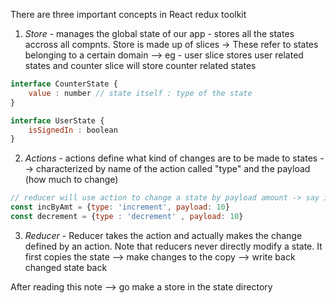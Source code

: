There are three important concepts in React redux toolkit

1. *Store* - manages the global state of our app - stores all the states accross all compnts. Store is made up of slices -> These refer to states belonging to a certain domain --> eg - user slice stores user related states and counter slice will store counter related states
```js
interface CounterState {
    value : number // state itself : type of the state
}

interface UserState {
    isSignedIn : boolean
}
```

2. *Actions* - actions define what kind of changes are to be made to states --> characterized by name of the action called "type" and the payload (how much to change) 
```js
// reducer will use action to change a state by payload amount -> say inc counter by 10 (here)
const incByAmt = {type: 'increment', payload: 10} 
const decrement = {type : 'decrement' , payload: 10}
```

3. *Reducer* - Reducer takes the action and actually makes the change defined by an action. Note that reducers never directly modify a state. It first copies the state --> make changes to the copy --> write back changed state back

After reading this note --> go make a store in the state directory